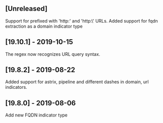 ## [Unreleased]
Support for prefixed with 'http:' and 'http:\\' URLs.
Added support for fqdn extraction as a domain indicator type

## [19.10.1] - 2019-10-15
The regex now recognizes URL query syntax.

## [19.8.2] - 2019-08-22
Added support for astrix, pipeline and different dashes in domain, url indicators.


## [19.8.0] - 2019-08-06
Add new FQDN indicator type
